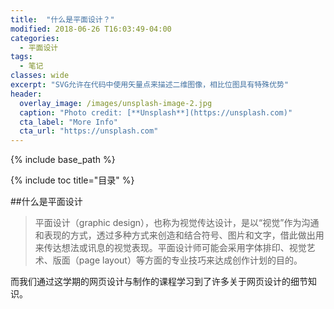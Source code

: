 ```yaml
---
title:  "什么是平面设计？"
modified: 2018-06-26 T16:03:49-04:00
categories: 
  - 平面设计
tags:
  - 笔记
classes: wide
excerpt: "SVG允许在代码中使用矢量点来描述二维图像，相比位图具有特殊优势"
header:
  overlay_image: /images/unsplash-image-2.jpg
  caption: "Photo credit: [**Unsplash**](https://unsplash.com)"
  cta_label: "More Info"
  cta_url: "https://unsplash.com"
---
```


{% include base_path %}

{% include toc title="目录" %}




##什么是平面设计

>平面设计（graphic design），也称为视觉传达设计，是以“视觉”作为沟通和表现的方式，透过多种方式来创造和结合符号、图片和文字，借此做出用来传达想法或讯息的视觉表现。平面设计师可能会采用字体排印、视觉艺术、版面（page layout）等方面的专业技巧来达成创作计划的目的。

而我们通过这学期的网页设计与制作的课程学习到了许多关于网页设计的细节知识。